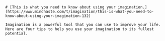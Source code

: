 
    # [This is what you need to know about using your imagination.](https://www.mindhaste.com/t/imagination/this-is-what-you-need-to-know-about-using-your-imagination-132)

    Imagination is a powerful tool that you can use to improve your life. Here are four tips to help you use your imagination to its fullest potential.
    